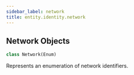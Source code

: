 ```yaml
---
sidebar_label: network
title: entity.identity.network
---
```


## Network Objects

```python
class Network(Enum)
```

Represents an enumeration of network identifiers.

